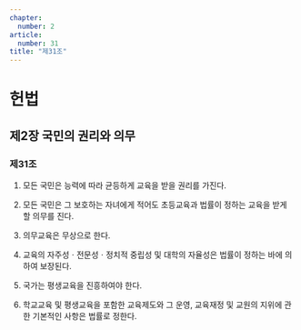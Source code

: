 ```yaml
---
chapter:
  number: 2
article:
  number: 31
title: "제31조"
---
```

# 헌법

## 제2장 국민의 권리와 의무

### 제31조

1. 모든 국민은 능력에 따라 균등하게 교육을 받을 권리를 가진다.

2. 모든 국민은 그 보호하는 자녀에게 적어도 초등교육과 법률이 정하는 교육을 받게 할 의무를 진다.

3. 의무교육은 무상으로 한다.

4. 교육의 자주성ㆍ전문성ㆍ정치적 중립성 및 대학의 자율성은 법률이 정하는 바에 의하여 보장된다.

5. 국가는 평생교육을 진흥하여야 한다.

6. 학교교육 및 평생교육을 포함한 교육제도와 그 운영, 교육재정 및 교원의 지위에 관한 기본적인 사항은 법률로 정한다.
